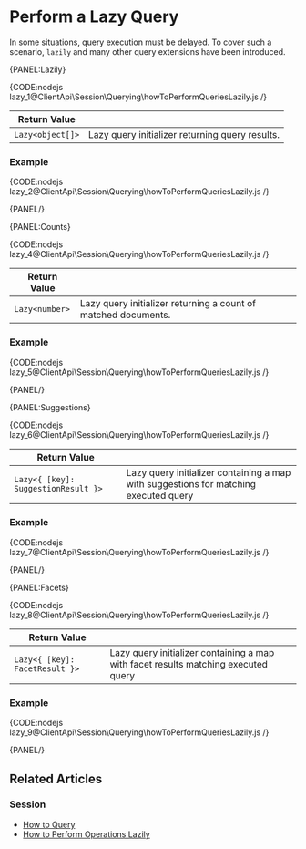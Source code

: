 # Perform a Lazy Query

In some situations, query execution must be delayed. To cover such a scenario, `lazily` and many other query extensions have been introduced.

{PANEL:Lazily}

{CODE:nodejs lazy_1@ClientApi\Session\Querying\howToPerformQueriesLazily.js /}

| Return Value | |
| ------------- | ----- |
| `Lazy<object[]>` | Lazy query initializer returning query results. |

### Example

{CODE:nodejs lazy_2@ClientApi\Session\Querying\howToPerformQueriesLazily.js /}

{PANEL/}

{PANEL:Counts}

{CODE:nodejs lazy_4@ClientApi\Session\Querying\howToPerformQueriesLazily.js /}

| Return Value | |
| ------------- | ----- |
| `Lazy<number>` | Lazy query initializer returning a count of matched documents. |

### Example

{CODE:nodejs lazy_5@ClientApi\Session\Querying\howToPerformQueriesLazily.js /}

{PANEL/}

{PANEL:Suggestions}

{CODE:nodejs lazy_6@ClientApi\Session\Querying\howToPerformQueriesLazily.js /}

| Return Value | |
| ------------- | ----- |
| `Lazy<{ [key]: SuggestionResult }>` | Lazy query initializer containing a map with suggestions for matching executed query |

### Example

{CODE:nodejs lazy_7@ClientApi\Session\Querying\howToPerformQueriesLazily.js /}

{PANEL/}

{PANEL:Facets}

{CODE:nodejs lazy_8@ClientApi\Session\Querying\howToPerformQueriesLazily.js /}

| Return Value | |
| ------------- | ----- |
| `Lazy<{ [key]: FacetResult }>` | Lazy query initializer containing a map with facet results matching executed query |

### Example

{CODE:nodejs lazy_9@ClientApi\Session\Querying\howToPerformQueriesLazily.js /}

{PANEL/}

## Related Articles

### Session

- [How to Query](../../../client-api/session/querying/how-to-query)
- [How to Perform Operations Lazily](../../../client-api/session/how-to/perform-operations-lazily)
